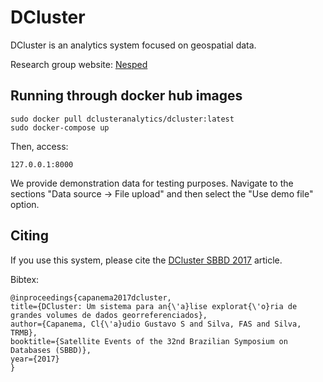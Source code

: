 # DCluster

DCluster is an analytics system focused on geospatial data. 

Research group website: [Nesped](http://www.nesped.caf.ufv.br/)

## Running through docker hub images

```
sudo docker pull dclusteranalytics/dcluster:latest
sudo docker-compose up
```

Then, access:
```
127.0.0.1:8000
```

We provide demonstration data for testing purposes. Navigate to the sections "Data source -> File upload" and then select the "Use demo file" option.

## Citing

If you use this system, please cite the [DCluster SBBD 2017](http://www.novoscursos.ufv.br/graduacao/caf/ccp/www/wp-content/uploads/2018/03/Claudio.pdf) article.

Bibtex:

    @inproceedings{capanema2017dcluster,
    title={DCluster: Um sistema para an{\'a}lise explorat{\'o}ria de grandes volumes de dados georreferenciados},
    author={Capanema, Cl{\'a}udio Gustavo S and Silva, FAS and Silva, TRMB},
    booktitle={Satellite Events of the 32nd Brazilian Symposium on Databases (SBBD)},
    year={2017}
    }

